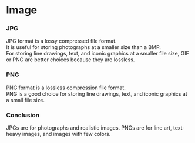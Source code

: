 # Image

### JPG ###
JPG format is a lossy compressed file format.<br>
It is useful for storing photographs at a smaller size than a BMP.<br>
For storing line drawings, text, and iconic graphics at a smaller file size, GIF or PNG are better choices because they are lossless.

### PNG ###
PNG format is a lossless compression file format.<br>
PNG is a good choice for storing line drawings, text, and iconic graphics at a small file size.

### Conclusion ###
JPGs are for photographs and realistic images. PNGs are for line art, text-heavy images, and images with few colors. 
